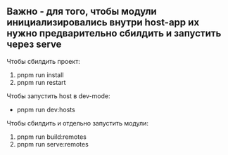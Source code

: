 ## Важно - для того, чтобы модули инициализировались внутри host-app их нужно предварительно сбилдить и запустить через serve

Чтобы сбилдить проект:
1. pnpm run install
2. pnpm run restart

Чтобы запустить host в dev-mode:
- pnpm run dev:hosts

Чтобы сбилдить и отдельно запустить модули:
1. pnpm run build:remotes
2. pnpm run serve:remotes